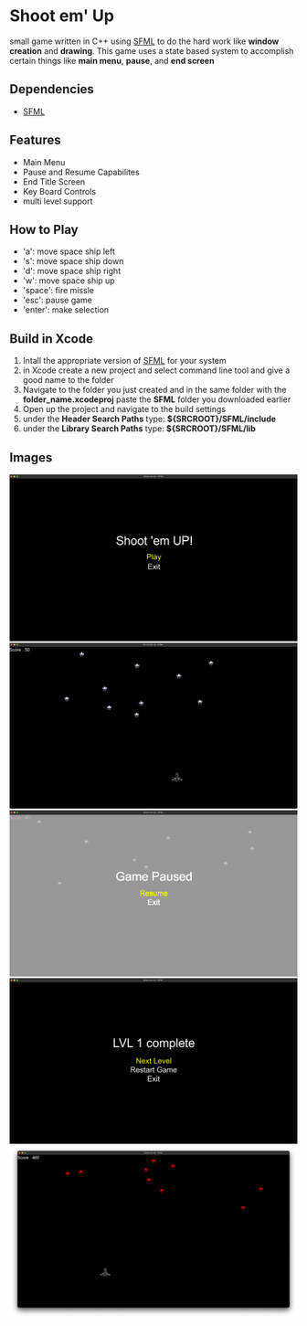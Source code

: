 
# Shoot em' Up 
small game written in C++ using [SFML](https://github.com/SFML/SFML) to do the hard work like **window creation** and **drawing**. This game uses a state based system to accomplish certain things like **main menu**,  **pause**, and **end screen**

## Dependencies
 - [SFML](https://github.com/SFML/SFML)

## Features

 - Main Menu
 - Pause and Resume Capabilites
 - End Title Screen
 - Key Board Controls
 - multi  level support

## How to Play

 - 'a': move space ship left
 - 's': move space ship down
 - 'd': move space ship right
 - 'w': move space ship up
 - 'space': fire missle
 - 'esc': pause game
 - 'enter': make selection

## Build in Xcode

 1. Intall the appropriate version of [SFML](https://github.com/SFML/SFML) for your system
 2. in Xcode create a new project and select command line tool and give a good name to the folder
 3. Navigate to the folder you just created and in the same folder with the **folder_name.xcodeproj** paste the **SFML** folder you downloaded earlier
 4. Open up the project and navigate to the build settings
 5. under the **Header Search Paths** type: **${SRCROOT}/SFML/include**
 6. under the **Library Search Paths** type: **${SRCROOT}/SFML/lib**

## Images
![Main Menu](https://github.com/alexisM8/Shoot-em-Up/blob/main/imgs/main%20menu.png)
![Lvl One](https://github.com/alexisM8/Shoot-em-Up/blob/main/imgs/lvl%201.png)
![Pause Screen](https://github.com/alexisM8/Shoot-em-Up/blob/main/imgs/pause%20screen.png)
![complete lvl](https://github.com/alexisM8/Shoot-em-Up/blob/main/imgs/complete%20level.png)
![lvl two](https://github.com/alexisM8/Shoot-em-Up/blob/main/imgs/lvl%202.png)
